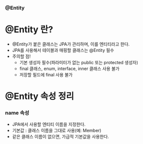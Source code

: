 ### @Entity
# @Entity 란?
- @Entity가 붙은 클래스는 JPA가 관리하며, 이를 엔티티라고 한다.
- JPA를 사용해서 테이블과 매핑할 클래스는 @Entity 필수
- 주의할 점!
  - 기본 생성자 필수(파라미터가 없는 public 또는 protected 생성자)
  - final 클래스, enum, interface, inner 클래스 사용 불가
  - 저장할 필드에 final 사용 불가

# @Entity 속성 정리
### name 속성
- JPA에서 사용할 엔티티 이름을 지정한다.
- 기본값 : 클래스 이름을 그대로 사용(예: Member)
- 같은 클래스 이름이 없으면, 가급적 기본값을 사용한다.

